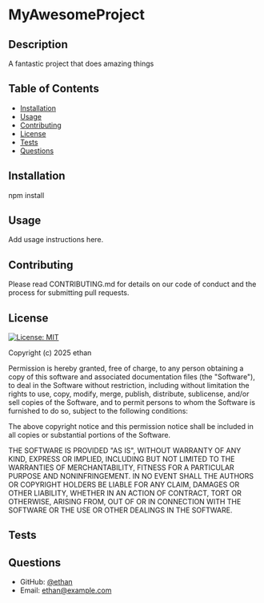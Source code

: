# MyAwesomeProject

## Description
A fantastic project that does amazing things

## Table of Contents
- [Installation](#installation)
- [Usage](#usage)
- [Contributing](#contributing)
- [License](#license)
- [Tests](#tests)
- [Questions](#questions)

## Installation
npm install

## Usage
Add usage instructions here.

## Contributing
Please read CONTRIBUTING.md for details on our code of conduct and the process for submitting pull requests.

## License
[![License: MIT](https://img.shields.io/badge/License-MIT-yellow.svg)](https://opensource.org/licenses/MIT)

Copyright (c) 2025 ethan

Permission is hereby granted, free of charge, to any person obtaining a copy of this software and associated documentation files (the "Software"), to deal in the Software without restriction, including without limitation the rights to use, copy, modify, merge, publish, distribute, sublicense, and/or sell copies of the Software, and to permit persons to whom the Software is furnished to do so, subject to the following conditions:

The above copyright notice and this permission notice shall be included in all copies or substantial portions of the Software.

THE SOFTWARE IS PROVIDED "AS IS", WITHOUT WARRANTY OF ANY KIND, EXPRESS OR IMPLIED, INCLUDING BUT NOT LIMITED TO THE WARRANTIES OF MERCHANTABILITY, FITNESS FOR A PARTICULAR PURPOSE AND NONINFRINGEMENT. IN NO EVENT SHALL THE AUTHORS OR COPYRIGHT HOLDERS BE LIABLE FOR ANY CLAIM, DAMAGES OR OTHER LIABILITY, WHETHER IN AN ACTION OF CONTRACT, TORT OR OTHERWISE, ARISING FROM, OUT OF OR IN CONNECTION WITH THE SOFTWARE OR THE USE OR OTHER DEALINGS IN THE SOFTWARE.

## Tests


## Questions
* GitHub: [@ethan](https://www.github.com/ethan)
* Email: ethan@example.com

